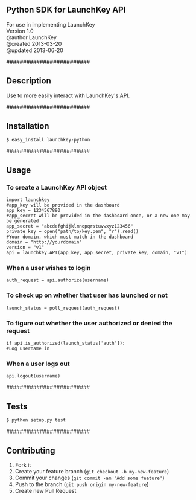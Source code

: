 ## Python SDK for LaunchKey API 
For use in implementing LaunchKey  
Version 1.0  
@author LaunchKey  
@created 2013-03-20  
@updated 2013-06-20  

#########################
## Description

Use to more easily interact with LaunchKey's API.

#########################
## Installation

    $ easy_install launchkey-python

#########################
## Usage

### To create a LaunchKey API object
    
    import launchkey
    #app_key will be provided in the dashboard
    app_key = 1234567890 
    #app_secret will be provided in the dashboard once, or a new one may be generated
    app_secret = "abcdefghijklmnopqrstuvwxyz123456"
    private_key = open("path/to/key.pem", "r").read()
    #Your domain, which must match in the dashboard
    domain = "http://yourdomain" 
    version = "v1"
    api = launchkey.API(app_key, app_secret, private_key, domain, "v1")


### When a user wishes to login

    auth_request = api.authorize(username)


### To check up on whether that user has launched or not

    launch_status = poll_request(auth_request)


### To figure out whether the user authorized or denied the request

    if api.is_authorized(launch_status['auth']):
    #Log username in


### When a user logs out

    api.logout(username)

#########################
## Tests

    $ python setup.py test
    
#########################

## Contributing

1. Fork it
2. Create your feature branch (`git checkout -b my-new-feature`)
3. Commit your changes (`git commit -am 'Add some feature'`)
4. Push to the branch (`git push origin my-new-feature`)
5. Create new Pull Request
